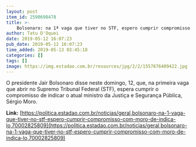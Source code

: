 ```yaml
---
layout: post
item_id: 2590698478
title: >-
    Bolsonaro: na 1ª vaga que tiver no STF, espero cumprir compromisso com Moro, de indicá-lo
author: Tatu D'Oquei
date: 2019-05-12 16:07:23
pub_date: 2019-05-12 16:07:23
time_added: 2019-05-13 03:45:18
categories: []
tags: []
image: https://img.estadao.com.br/resources/jpg/2/2/1557676409422.jpg
---
```


O presidente Jair Bolsonaro disse neste domingo, 12, que, na primeira vaga que abrir no Supremo Tribunal Federal (STF), espera cumprir o compromisso de indicar o atual ministro da Justiça e Segurança Pública, Sérgio Moro.

**Link:** [https://politica.estadao.com.br/noticias/geral,bolsonaro-na-1-vaga-que-tiver-no-stf-espero-cumprir-compromisso-com-moro-de-indica-lo,70002825809](https://politica.estadao.com.br/noticias/geral,bolsonaro-na-1-vaga-que-tiver-no-stf-espero-cumprir-compromisso-com-moro-de-indica-lo,70002825809)

